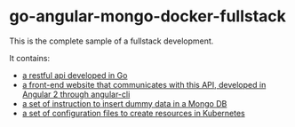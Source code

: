 # go-angular-mongo-docker-fullstack

This is the complete sample of a fullstack development.

It contains:

- [a restful api developed in Go](api-golang/)
- [a front-end website that communicates with this API, developed in Angular 2 through angular-cli](frontpart-angular/)
- [a set of instruction to insert dummy data in a Mongo DB](mongo/)
- [a set of configuration files to create resources in Kubernetes](kubeconfig/)
